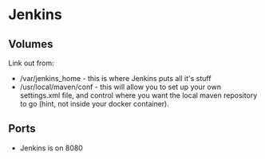 # Jenkins

## Volumes
Link out from:
* /var/jenkins_home - this is where Jenkins puts all it's stuff
* /usr/local/maven/conf - this will allow you to set up your own settings.xml file, and control where you want the local maven repository to go (hint, not inside your docker container).

## Ports
* Jenkins is on 8080